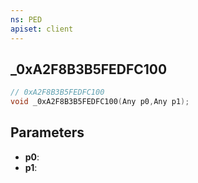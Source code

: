 ```yaml
---
ns: PED
apiset: client
---
```

## _0xA2F8B3B5FEDFC100

```c
// 0xA2F8B3B5FEDFC100
void _0xA2F8B3B5FEDFC100(Any p0,Any p1);
```


## Parameters
* **p0**:
* **p1**: